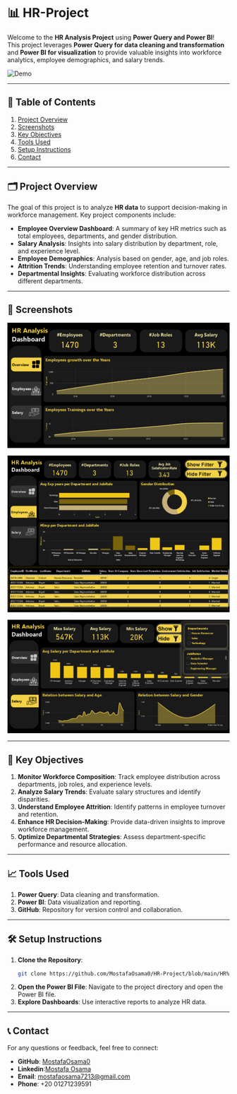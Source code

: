 # 📊 HR-Project 
Welcome to the **HR Analysis Project** using **Power Query and Power BI**!  
This project leverages **Power Query for data cleaning and transformation** and **Power BI for visualization** to provide valuable insights into workforce analytics, employee demographics, and salary trends.  

![Demo](https://github.com/MostafaOsama0/HR_Analysis_Project/blob/main/HR_Analysis.gif)  

---

## 📑 Table of Contents
1. [Project Overview](#-project-overview)
2. [Screenshots](#-screenshots)
3. [Key Objectives](#-key-objectives)
4. [Tools Used](#-tools-used)
5. [Setup Instructions](#-setup-instructions)
6. [Contact](#-contact)

---

## 🗂️ Project Overview  
The goal of this project is to analyze **HR data** to support decision-making in workforce management. Key project components include:  

- **Employee Overview Dashboard**: A summary of key HR metrics such as total employees, departments, and gender distribution.  
- **Salary Analysis**: Insights into salary distribution by department, role, and experience level.  
- **Employee Demographics**: Analysis based on gender, age, and job roles.  
- **Attrition Trends**: Understanding employee retention and turnover rates.  
- **Departmental Insights**: Evaluating workforce distribution across different departments.

---

## 📌 Screenshots

![📉 Attrition Trends](https://github.com/MostafaOsama0/HR-Project/blob/main/Images/Overview.png)

![📊 Employee Overview](https://github.com/MostafaOsama0/HR-Project/blob/main/Images/Employees.png)

![📈 Salary Analysis](https://github.com/MostafaOsama0/HR-Project/blob/main/Images/Salary.png)

---
## 🎯 Key Objectives  

1. **Monitor Workforce Composition**: Track employee distribution across departments, job roles, and experience levels.  
2. **Analyze Salary Trends**: Evaluate salary structures and identify disparities.  
3. **Understand Employee Attrition**: Identify patterns in employee turnover and retention.  
4. **Enhance HR Decision-Making**: Provide data-driven insights to improve workforce management.  
5. **Optimize Departmental Strategies**: Assess department-specific performance and resource allocation.

---
## 📈 Tools Used
1. **Power Query**: Data cleaning and transformation.
2. **Power BI**: Data visualization and reporting.
3. **GitHub**: Repository for version control and collaboration.

---
## 🛠️ Setup Instructions  
1. **Clone the Repository**:  
   ```bash
   git clone https://github.com/MostafaOsama0/HR-Project/blob/main/HR%20Analysis.pbix
   ```
2. **Open the Power BI File**: Navigate to the project directory and open the Power BI file.
3. **Explore Dashboards**: Use interactive reports to analyze HR data.

---
## 📞 Contact  
For any questions or feedback, feel free to connect:
- **GitHub**: [MostafaOsama0](https://github.com/MostafaOsama0)
- **Linkedin**:[Mostafa Osama](https://www.linkedin.com/in/mustafaosama0)
- **Email**: mostafaosama7213@gmail.com
- **Phone**: +20 01271239591
